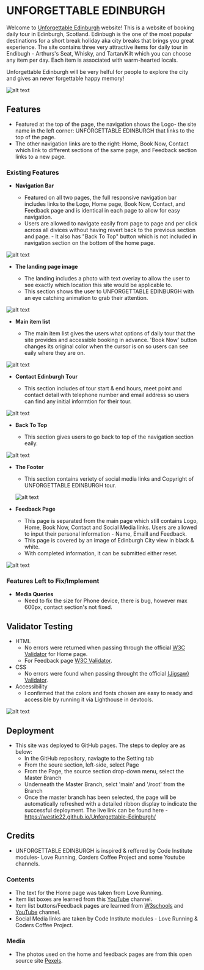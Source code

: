 # UNFORGETTABLE EDINBURGH

Welcome to [Unforgettable Edinburgh](https://westie22.github.io/Unforgettable-Edinburgh/) website!
This is a website of booking daily tour in Edinburgh, Scotland. Edinbugh is the one of the most popular destinations for a short break holiday aka city breaks that brings you great experience.
The site contains three very attractive items for daily tour in Endibugh - Arthurs's Seat, Whisky, and Tartan/Kilt which you can choose any item per day. Each item is associated with warm-hearted locals.

Unforgettable Edinburgh will be very helful for people to explore the city and gives an never forgettable happy memory!

![alt text](media/unforgettable_edinburgh_responsive_v2.png)

## Features

* Featured at the top of the page, the navigation shows the Logo- the site name in the left corner: UNFORGETTABLE EDINBURGH that links to the top of the page.
* The other navigation links are to the right: Home, Book Now, Contact which link to different sections of the same page, and Feedback section links to a new page.
  
### Existing Features
- __Navigation Bar__
   
  - Featured on all two pages, the full responsive navigation bar includes links to the Logo, Home page, Book Now, Contact, and Feedback page and is identical in each page to allow for easy navigation.
  - Users are allowed to navigate easily from page to page and per click across all divices without having revert back to the previous section and page.   - It also has "Back To Top" button which is not included in navigation section on the bottom of the home page.
  

 ![alt text](media/unforgettable_edinburgh_nav.png)


- __The landing page image__
  
  - The landing includes a photo with text overlay to allow the user to see exactly which location this site would be applicable to.
  - This section shows the user to UNFORGETTABLE EDINBURGH with an eye catching animation to grab their attention.
  
 ![alt text](media/unforgettable_edinburgh_main.png)


- __Main item list__

  - The main item list gives the users what options of daily tour that the site provides and accessible booking in advance. 'Book Now' button changes its original color when the cursor is on so users can see eaily where they are on.

![alt text](media/unforgettable_edinburgh_item_list.png) 


- __Contact Edinburgh Tour__

  - This section includes of tour start & end hours, meet point and contact detail with telephone number and email address so users can find any initial informtion for their tour.
  
 ![alt text](media/unforgettable_edinburgh_contact_v3.png)


- __Back To Top__

  - This section gives users to go back to top of the navigation section eaily.
  
 ![alt text](media/unforgattable_edinburgh_backtotop.png)


- __The Footer__

  - This section contains veriety of social media links and Copyright of UNFORGETTABLE EDINBURGH tour.
  
  ![alt text](media/unforgettable_edinburgh_socialmedia.png)



- __Feedback Page__

  - This page is separated from the main page which still contains Logo, Home, Book Now, Contact and Social Media links. Users are allowed to input their personal information - Name, Emaill and Feedback.
  - This page is covered by an image of Edinburgh City view in black & white.
  - With completed information, it can be submitted either reset.
  
![alt text](media/unforgettable_edinburgh_feedback.png)


### Features Left to Fix/Implement

- __Media Queries__
    - Need to fix the size for Phone device, there is bug, however max 600px, contact section's not fixed.


## Validator Testing
 - HTML
   - No errors were returned when passing through the official [W3C Validator](https://validator.w3.org/nu/?doc=https%3A%2F%2Fwestie22.github.io%2FUnforgettable-Edinburgh%2Findex.html) for Home page.
   - For Feedback page [W3C Validator](https://validator.w3.org/nu/?doc=https%3A%2F%2Fwestie22.github.io%2FUnforgettable-Edinburgh%2Fform.html).
 - CSS
   - No errors were found when passing throught the official [(Jigsaw) Validator](https://jigsaw.w3.org/css-validator/validator?uri=https%3A%2F%2Fwestie22.github.io%2FUnforgettable-Edinburgh%2Fassets%2Fcss%2Fstyle.css&profile=css3svg&usermedium=all&warning=1&vextwarning=&lang=en).
 - Accessibility
   - I confirmed that the colors and fonts chosen are easy to ready and accessible by running it via Lighthouse in devtools.
 
![alt text](media/unforgettable_edinburgh_accessibility.png)

## Deployment
- This site was deployed to GitHub pages. The steps to deploy are as below:
  - In the GitHub repository, naviagte to the Setting tab
  - From the soure section, left-side, select Page
  - From the Page, the source section drop-down menu, select the Master Branch
  - Underneath the Master Branch, selct 'main' and '/root' from the Branch
  - Once the master branch has been selected, the page will be automatically refreshed with a detailed ribbon display to indicate the successful deployment.
The live link can be found here - https://westie22.github.io/Unforgettable-Edinburgh/
## Credits

- UNFORGETTABLE EDINBURGH is inspired & reffered by Code Institute modules- Love Running, Corders Coffee Project and some Youtube channels.


### Contents

- The text for the Home page was taken from Love Running.
- Item list boxes are learned from this [YouTube](https://www.youtube.com/watch?v=n4R2E7O-Ngo&t=5900s) channel.
- Item list buttons/Feedback pages are learned from [W3schools](https://www.w3schools.com/) and [YouTube](https://www.youtube.com/watch?v=mJgBOIoGihA&t=2335s) channel.
- Social Media links are taken by Code Institute modules - Love Running & Coders Coffee Project.


### Media
- The photos used on the home and feedback pages are from this open source site [Pexels](https://www.pexels.com/).
